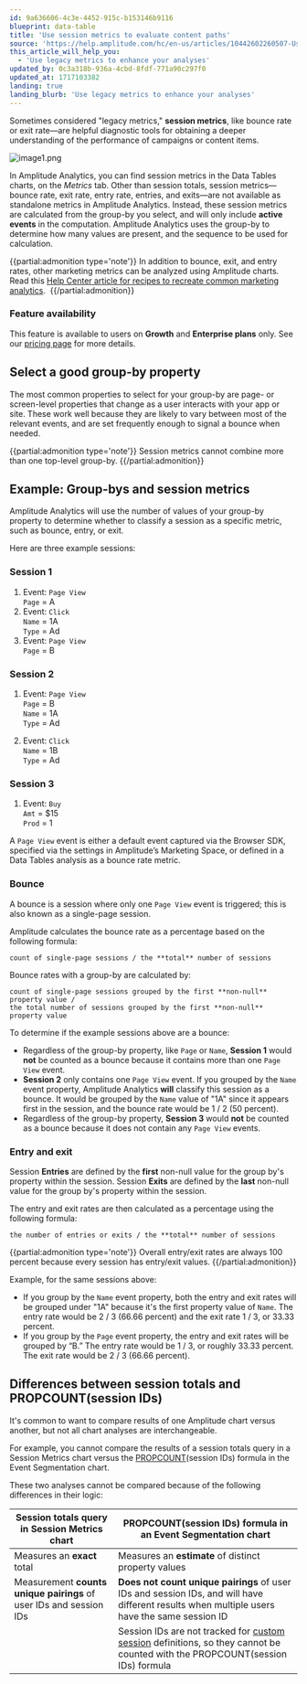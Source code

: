 ```yaml
---
id: 9a636606-4c3e-4452-915c-b153146b9116
blueprint: data-table
title: 'Use session metrics to evaluate content paths'
source: 'https://help.amplitude.com/hc/en-us/articles/10442602260507-Use-session-metrics-to-evaluate-content-paths'
this_article_will_help_you:
  - 'Use legacy metrics to enhance your analyses'
updated_by: 0c3a318b-936a-4cbd-8fdf-771a90c297f0
updated_at: 1717103382
landing: true
landing_blurb: 'Use legacy metrics to enhance your analyses'
---
```

Sometimes considered "legacy metrics," **session metrics**, like bounce rate or exit rate—are helpful diagnostic tools for obtaining a deeper understanding of the performance of campaigns or content items. 

![image1.png](/output/img/data-tables/image1-png.png)

In Amplitude Analytics, you can find session metrics in the Data Tables charts, on the *Metrics* tab. Other than session totals, session metrics—bounce rate, exit rate, entry rate, entries, and exits—are not available as standalone metrics in Amplitude Analytics. Instead, these session metrics are calculated from the group-by you select, and will only include **active events** in the computation. Amplitude Analytics uses the group-by to determine how many values are present, and the sequence to be used for calculation. 

{{partial:admonition type='note'}}
 In addition to bounce, exit, and entry rates, other marketing metrics can be analyzed using Amplitude charts. Read this [Help Center article for recipes to recreate common marketing analytics](https://help.amplitude.com/hc/en-us/articles/23990255180443-Marketing-metrics-recipes). 
{{/partial:admonition}}

### Feature availability

This feature is available to users on **Growth** and **Enterprise plans** only. See our [pricing page](https://amplitude.com/pricing) for more details.

## Select a good group-by property

The most common properties to select for your group-by are page- or screen-level properties that change as a user interacts with your app or site. These work well because they are likely to vary between most of the relevant events, and are set frequently enough to signal a bounce when needed.

{{partial:admonition type='note'}}
 Session metrics cannot combine more than one top-level group-by.
{{/partial:admonition}}

## Example: Group-bys and session metrics

Amplitude Analytics will use the number of values of your group-by property to determine whether to classify a session as a specific metric, such as bounce, entry, or exit.

Here are three example sessions:

### Session 1

1. Event: `Page View`  
	`Page` = A
2. Event: `Click`  
	`Name` = 1A  
	`Type` = Ad
3. Event: `Page View`  
	`Page` = B

### Session 2

1. Event: `Page View`  
	`Page` = B  
	`Name` = 1A  
	`Type` = Ad

2. Event: `Click`  
	`Name` = 1B  
	`Type` = Ad

### Session 3

1. Event: `Buy`  
	`Amt` = $15  
	`Prod` = 1

A `Page View` event is either a default event captured via the Browser SDK, specified via the settings in Amplitude’s Marketing Space, or defined in a Data Tables analysis as a bounce rate metric.

### Bounce

A bounce is a session where only one `Page View` event is triggered; this is also known as a single-page session. 

Amplitude calculates the bounce rate as a percentage based on the following formula: 

```
count of single-page sessions / the **total** number of sessions
```

Bounce rates with a group-by are calculated by:

```
count of single-page sessions grouped by the first **non-null** property value /   
the total number of sessions grouped by the first **non-null** property value
```

To determine if the example sessions above are a bounce:

* Regardless of the group-by property, like `Page` or `Name`, **Session 1** would **not** be counted as a bounce because it contains more than one `Page View` event.
* **Session 2** only contains one `Page View` event. If you grouped by the `Name` event property, Amplitude Analytics **will** classify this session as a bounce. It would be grouped by the `Name` value of "1A" since it appears first in the session, and the bounce rate would be 1 / 2 (50 percent).
* Regardless of the group-by property, **Session 3** would **not** be counted as a bounce because it does not contain any `Page View` events.

### Entry and exit

Session **Entries** are defined by the **first** non-null value for the group by's property within the session. Session **Exits** are defined by the **last** non-null value for the group by's property within the session.

The entry and exit rates are then calculated as a percentage using the following formula:

```
the number of entries or exits / the **total** number of sessions
```

{{partial:admonition type='note'}}
 Overall entry/exit rates are always 100 percent because every session has entry/exit values.
{{/partial:admonition}}

Example, for the same sessions above:

* If you group by the `Name` event property, both the entry and exit rates will be grouped under "1A" because it's the first property value of `Name`. The entry rate would be 2 / 3 (66.66 percent) and the exit rate 1 / 3, or 33.33 percent.
* If you group by the `Page` event property, the entry and exit rates will be grouped by “B.” The entry rate would be 1 / 3, or roughly 33.33 percent. The exit rate would be 2 / 3 (66.66 percent).

## Differences between session totals and PROPCOUNT(session IDs)

It's common to want to compare results of one Amplitude chart versus another, but not all chart analyses are interchangeable.

For example, you cannot compare the results of a session totals query in a Session Metrics chart versus the [PROPCOUNT](/analytics/charts/event-segmentation/event-segmentation-custom-formulas)(session IDs) formula in the Event Segmentation chart.

These two analyses cannot be compared because of the following differences in their logic:

| Session totals query in Session Metrics chart                 | PROPCOUNT(session IDs) formula in an Event Segmentation chart                                                                                                                                                                                                                                                                                            |
| ------------------------------------------------------------------ | ------------------------------------------------------------------------------------------------------------------------------------------------------------------------------------------------------------------------------------------------------------------------------------------------------------------------------------------------------------------ |
| Measures an **exact** total                                        | Measures an **estimate** of distinct property values                                                                                                                                                                                                                                                                                                             |
| Measurement **counts unique pairings** of user IDs and session IDs | **Does not count unique pairings** of user IDs and session IDs, and will have different results when multiple users have the same session ID                                                                                                                                                                                                                       |
|                                                                    | Session IDs are not tracked for [custom session](https://help.amplitude.com/hc/en-us/articles/115002323627-Track-sessions#h_a832c1ce-717a-4ab3-b205-9d7ed418ef1a "https://help.amplitude.com/hc/en-us/articles/115002323627-Track-sessions#h_a832c1ce-717a-4ab3-b205-9d7ed418ef1a") definitions, so they cannot be counted with the PROPCOUNT(session IDs) formula |